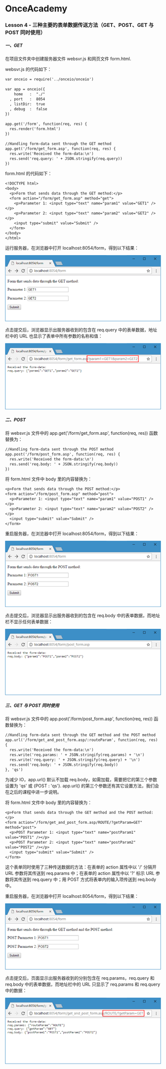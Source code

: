 # OnceAcademy
### Lesson 4 - 三种主要的表单数据传送方法（GET、POST、GET 与 POST 同时使用）    
##### 一、GET  

在项目文件夹中创建服务器文件 websvr.js 和网页文件 form.html.  

websvr.js 的代码如下：  
    
    var onceio = require('../onceio/onceio')

    var app = onceio({
        home   :  "./"
      , port   :  8054
      , listDir:  true
      , debug  :  false
    })

    app.get('/form', function(req, res) {
      res.render('form.html')
    })

    //Handling form-data sent through the GET method
    app.get('/form/get_form.asp', function(req, res) {
      res.write('Received the form-data:\n')
      res.send('req.query: ' + JSON.stringify(req.query))
    })  

form.html 的代码如下：  
    
    <!DOCTYPE html>
    <body>
      <p>Form that sends data through the GET method:</p>
      <form action="/form/get_form.asp" method="get">
        <p>Parameter 1: <input type="text" name="param1" value="GET1" /></p>
        <p>Parameter 2: <input type="text" name="param2" value="GET2" /></p>
        <input type="submit" value="Submit" />
      </form>
    </body>
    </html> 

运行服务器，在浏览器中打开 localhost:8054/form，得到以下结果：  

![GET 浏览器效果][1]    

点击提交后，浏览器显示出服务器收到的包含在 req.query 中的表单数据，地址栏中的 URL 也显示了表单中所有参数的名称和值：  

![GET 提交浏览器效果][2] 

##### 二、POST  

将 websvr.js 文件中的 app.get('/form/get_form.asp', function(req, res)) 函数替换为：  

    //Handling form-data sent through the POST method
    app.post('/form/post_form.asp', function(req, res) {
      res.write('Received the form-data:\n')
      res.send('req.body: ' + JSON.stringify(req.body))
    })  
    

将 form.html 文件中 body 里的内容替换为：  

    <p>Form that sends data through the POST method:</p>
    <form action="/form/post_form.asp" method="post">
      <p>Parameter 1: <input type="text" name="param1" value="POST1" /></p>
      <p>Parameter 2: <input type="text" name="param2" value="POST2" /></p>
      <input type="submit" value="Submit" />
    </form> 

重启服务器，在浏览器中打开 localhost:8054/form，得到以下结果：  

![POST 浏览器效果][3]    

点击提交后，浏览器显示出服务器收到的包含在 req.body 中的表单数据，而地址栏不显示任何表单数据：  

![POST 提交浏览器效果][4]
  
##### 三、GET 与 POST 同时使用

将 websvr.js 文件中的 app.post('/form/post_form.asp', function(req, res)) 函数替换为：  

    //Handling form-data sent through the GET method and the POST method
    app.url('/form/get_and_post_form.asp/:routeParam', function(req, res) {
      res.write('Received the form-data:\n')
      res.write('req.params: ' + JSON.stringify(req.params) + '\n')
      res.write('req.query: ' + JSON.stringify(req.query) + '\n')
      res.send('req.body: ' + JSON.stringify(req.body))
    }, 'qs')  
    
为减少 IO，app.url() 默认不加载 req.body，如需加载，需要把它的第三个参数设置为 'qs' 或 {POST : 'qs'}. app.url() 的第三个参数还有其它设置方法，我们会在之后的课程中进一步说明。  

将 form.html 文件中 body 里的内容替换为：  

    <p>Form that sends data through the GET method and the POST method:</p>
    <form action="/form/get_and_post_form.asp/ROUTE/?getParam=GET" method="post">
      <p>POST Parameter 1: <input type="text" name="postParam1" value="POST1" /></p>
      <p>POST Parameter 2: <input type="text" name="postParam2" value="POST2" /></p>
      <input type="submit" value="Submit" />
    </form> 

这个表单同时使用了三种传送数据的方法：在表单的 action 属性中以 '/' 分隔开 URL 参数将其传送到 req.params 中；在表单的 action 属性中以 '?' 标示 URL 参数将其传送到 req.query 中；用 POST 方式将表单内的输入项传送到 req.body 中。 
  
重启服务器，在浏览器中打开 localhost:8054/form，得到以下结果：  

![GET&POST 浏览器效果][5]    

点击提交后，页面显示出服务器收到的分别包含在 req.params，req.query 和 req.body 中的表单数据，而地址栏中的 URL 只显示了 req.params 和 req.query 中的数据：  

![GET&POST 提交浏览器效果][6]






  [1]: https://raw.githubusercontent.com/OnceDoc/images/gh-pages/OnceAcademy/Lesson4/get_form.png
  [2]: https://raw.githubusercontent.com/OnceDoc/images/gh-pages/OnceAcademy/Lesson4/get_form_submit.png
  [3]: https://raw.githubusercontent.com/OnceDoc/images/gh-pages/OnceAcademy/Lesson4/post_form.png
  [4]: https://raw.githubusercontent.com/OnceDoc/images/gh-pages/OnceAcademy/Lesson4/post_form_submit.png
  [5]: https://raw.githubusercontent.com/OnceDoc/images/gh-pages/OnceAcademy/Lesson4/get_and_post_form.png
  [6]: https://raw.githubusercontent.com/OnceDoc/images/gh-pages/OnceAcademy/Lesson4/get_and_post_form_submit.png
